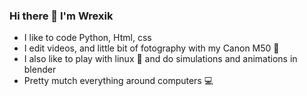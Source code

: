 ### Hi there 👋 I'm Wrexik
- I like to code Python, Html, css
- I edit videos, and little bit of fotography with my Canon M50 📸
- I also like to play with linux 🐧 and do simulations and animations in blender
- Pretty mutch everything around computers 💻
